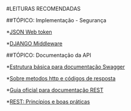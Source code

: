#LEITURAS RECOMENDADAS


##TÓPICO: Implementação - Segurança

*[JSON Web token](https://medium.com/trainingcenter/json-web-tokens-explicado-dba4ae3a9579)

*[DJANGO Middleware](https://django-portuguese.readthedocs.io/en/1.0/topics/http/middleware.html)



##TÓPICO: Documentação da API

*[Estrutura básica para documentação Swagger](https://swagger.io/docs/specification/basic-structure/)

*[Sobre metodos http e códigos de resposta](https://www.tutorialspoint.com/http/)

*[Guia oficial para documentação REST](https://github.com/raml-org/raml-spec/blob/master/versions/raml-10/raml-10.md/)

*[REST: Princípios e boas práticas](https://blog.caelum.com.br/rest-principios-e-boas-praticas/)
